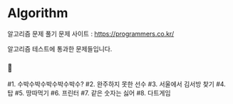 # Algorithm
알고리즘 문제 풀기
문제 사이트 : https://programmers.co.kr/

알고리즘 테스트에 통과한 문제들입니다.
### :pushpin:
#1. 수박수박수박수박수박수? 
#2. 완주하지 못한 선수
#3. 서울에서 김서방 찾기
#4. 탑
#5. 땅따먹기
#6. 프린터
#7. 같은 숫자는 싫어
#8. 다트게임
